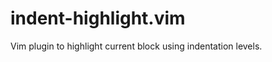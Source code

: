 indent-highlight.vim
====================

Vim plugin to highlight current block using indentation levels.
